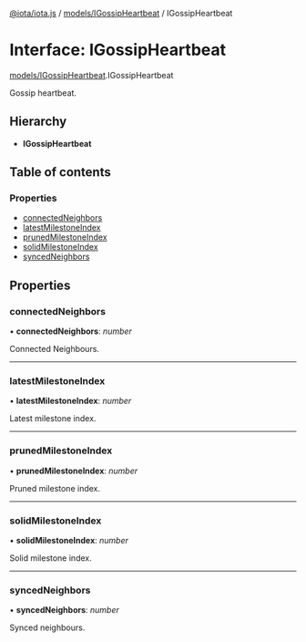 [@iota/iota.js](../../README.md) / [models/IGossipHeartbeat](../../modules/models_igossipheartbeat.md) / IGossipHeartbeat

# Interface: IGossipHeartbeat

[models/IGossipHeartbeat](../../modules/models_igossipheartbeat.md).IGossipHeartbeat

Gossip heartbeat.

## Hierarchy

* **IGossipHeartbeat**

## Table of contents

### Properties

- [connectedNeighbors](igossipheartbeat.igossipheartbeat.md#connectedneighbors)
- [latestMilestoneIndex](igossipheartbeat.igossipheartbeat.md#latestmilestoneindex)
- [prunedMilestoneIndex](igossipheartbeat.igossipheartbeat.md#prunedmilestoneindex)
- [solidMilestoneIndex](igossipheartbeat.igossipheartbeat.md#solidmilestoneindex)
- [syncedNeighbors](igossipheartbeat.igossipheartbeat.md#syncedneighbors)

## Properties

### connectedNeighbors

• **connectedNeighbors**: *number*

Connected Neighbours.

___

### latestMilestoneIndex

• **latestMilestoneIndex**: *number*

Latest milestone index.

___

### prunedMilestoneIndex

• **prunedMilestoneIndex**: *number*

Pruned milestone index.

___

### solidMilestoneIndex

• **solidMilestoneIndex**: *number*

Solid milestone index.

___

### syncedNeighbors

• **syncedNeighbors**: *number*

Synced neighbours.
